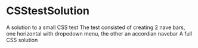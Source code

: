 # CSStestSolution
A solution to a small CSS test
The test consisted of creating 2 nave bars, one horizontal with dropedown menu, the other an accordian navebar
A full CSS solution
